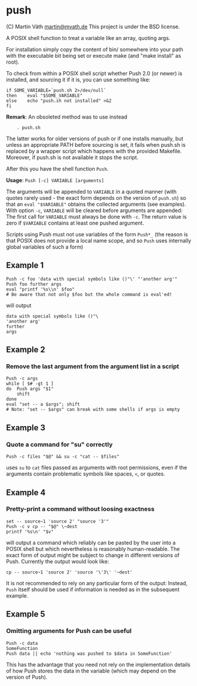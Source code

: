 # push

(C) Martin Väth <martin@mvath.de>
This project is under the BSD license.

A POSIX shell function to treat a variable like an array, quoting args.

For installation simply copy the content of bin/ somewhere into your path
with the executable bit being set or execute make (and "make install" as root).

To check from within a POSIX shell script whether Push 2.0 (or newer)
is installed, and sourcing it if it is, you can use something like:

```
if SOME_VARIABLE=`push.sh 2>/dev/null`
then	eval "$SOME_VARIABLE"
else	echo "push.sh not installed" >&2
fi
```

__Remark__: An obsoleted method was to use instead
```
	. push.sh
```
The latter works for older versions of push or if one installs manually,
but unless an appropriate PATH before sourcing is set, it fails when
push.sh is replaced by a wrapper script which happens with the provided
Makefile. Moreover, if push.sh is not available it stops the script.

After this you have the shell function ```Push```.

__Usage__: ```Push [-c] VARIABLE [arguments]```

The arguments will be appended to `VARIABLE` in a quoted manner (with
quotes rarely used - the exact form depends on the version of `push.sh`)
so that an `eval "$VARIABLE"` obtains the collected arguments (see examples).
With option `-c`, `VARIABLE` will be cleared before arguments are appended:
The first call for `VARIABLE` must always be done with `-c`.
The return value is zero if `$VARIABLE` contains at least one pushed argument.

Scripts using Push must not use variables of the form `Push*_` (the reason is
that POSIX does not provide a local name scope, and so `Push` uses internally
global variables of such a form)

## Example 1
```
Push -c foo 'data with special symbols like ()"\' "'another arg'"
Push foo further args
eval "printf '%s\\n' $foo"
# Be aware that not only $foo but the whole command is eval'ed!
```
will output
```
data with special symbols like ()"\
'another arg'
further
args
```

## Example 2
### Remove the last argument from the argument list in a script
```
Push -c args
while [ $# -gt 1 ]
do	Push args "$1"
	shift
done
eval "set -- a $args"; shift
# Note: "set -- $args" can break with some shells if args is empty
```

## Example 3
### Quote a command for "su" correctly
```
Push -c files "$@" && su -c "cat -- $files"
```
uses `su` to `cat` files passed as arguments with root permissions,
even if the arguments contain problematic symbols like spaces, `<`, or quotes.

## Example 4
### Pretty-print a command without loosing exactness
```
set -- source~1 'source 2' "source '3'"
Push -c v cp -- "$@" \~dest
printf '%s\n' "$v"
```
will output a command which reliably can be pasted by the user
into a POSIX shell but which nevertheless is reasonably human-readable.
The exact form of output might be subject to change in different versions
of Push. Currently the output would look like:
```
cp -- source~1 'source 2' 'source '\'3\' '~dest'
```
It is not recommended to rely on any particular form of the output:
Instead, `Push` itself should be used if information is needed as in
the subsequent example.

## Example 5
### Omitting arguments for Push can be useful
```
Push -c data
SomeFunction
Push data || echo 'nothing was pushed to $data in SomeFunction'
```
This has the advantage that you need not rely on the implementation
details of how Push stores the data in the variable (which may depend
on the version of Push).
